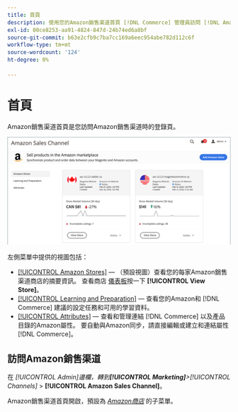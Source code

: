 ```yaml
---
title: 首頁
description: 使用您的Amazon銷售渠道首頁 [!DNL Commerce] 管理員訪問 [!DNL Amazon Marketplace] 清單和活動。
exl-id: 00ce8253-aa91-4824-847d-24b74ed6a8bf
source-git-commit: b63e2cfb9c7ba7cc169a6eec954abe782d112c6f
workflow-type: tm+mt
source-wordcount: '124'
ht-degree: 0%

---
```


# 首頁

Amazon銷售渠道首頁是您訪問Amazon銷售渠道時的登錄頁。

![Amazon銷售渠道首頁](assets/amazon-sales-channel-home-tabs.png)

左側菜單中提供的視圖包括：

- [[!UICONTROL Amazon Stores]](./managing-stores.md)  — （預設視圖）查看您的每家Amazon銷售渠道商店的摘要資訊。 查看商店 [儀表板](./amazon-store-dashboard.md)按一下 **[!UICONTROL View Store]**。
- [[!UICONTROL Learning and Preparation]](./learning-preparation.md)  — 查看您的Amazon和 [!DNL Commerce] 建議的設定任務和可用的學習資料。
- [[!UICONTROL Attributes]](./managing-attributes.md)  — 查看和管理連結 [!DNL Commerce] 以及產品目錄的Amazon屬性。 要自動與Amazon同步，請直接編輯或建立和連結屬性 [!DNL Commerce]。

## 訪問Amazon銷售渠道

在 _[!UICONTROL Admin]_邊欄，轉到&#x200B;**[!UICONTROL Marketing]**>_[!UICONTROL Channels]_ > **[!UICONTROL Amazon Sales Channel]**。

Amazon銷售渠道首頁開啟，預設為 [_Amazon商店_](./managing-stores.md) 的子菜單。
